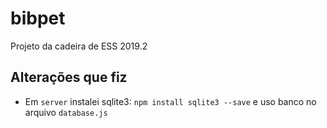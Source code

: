 # bibpet
Projeto da cadeira de ESS 2019.2

## Alterações que fiz
* Em ```server``` instalei sqlite3: ```npm install sqlite3 --save``` e uso banco no arquivo ```database.js```
